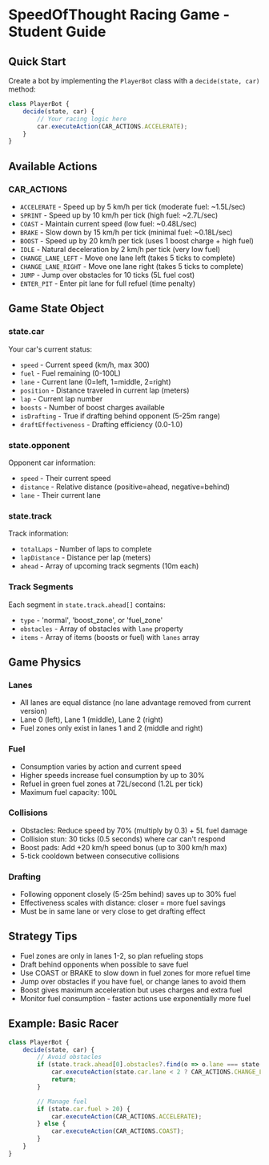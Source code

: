# SpeedOfThought Racing Game - Student Guide

## Quick Start
Create a bot by implementing the `PlayerBot` class with a `decide(state, car)` method:

```javascript
class PlayerBot {
    decide(state, car) {
        // Your racing logic here
        car.executeAction(CAR_ACTIONS.ACCELERATE);
    }
}
```

## Available Actions

### CAR_ACTIONS
- `ACCELERATE` - Speed up by 5 km/h per tick (moderate fuel: ~1.5L/sec)
- `SPRINT` - Speed up by 10 km/h per tick (high fuel: ~2.7L/sec)
- `COAST` - Maintain current speed (low fuel: ~0.48L/sec)
- `BRAKE` - Slow down by 15 km/h per tick (minimal fuel: ~0.18L/sec)
- `BOOST` - Speed up by 20 km/h per tick (uses 1 boost charge + high fuel)
- `IDLE` - Natural deceleration by 2 km/h per tick (very low fuel)
- `CHANGE_LANE_LEFT` - Move one lane left (takes 5 ticks to complete)
- `CHANGE_LANE_RIGHT` - Move one lane right (takes 5 ticks to complete)
- `JUMP` - Jump over obstacles for 10 ticks (5L fuel cost)
- `ENTER_PIT` - Enter pit lane for full refuel (time penalty)

## Game State Object

### state.car
Your car's current status:

- `speed` - Current speed (km/h, max 300)
- `fuel` - Fuel remaining (0-100L)
- `lane` - Current lane (0=left, 1=middle, 2=right)
- `position` - Distance traveled in current lap (meters)
- `lap` - Current lap number
- `boosts` - Number of boost charges available
- `isDrafting` - True if drafting behind opponent (5-25m range)
- `draftEffectiveness` - Drafting efficiency (0.0-1.0)

### state.opponent
Opponent car information:
- `speed` - Their current speed
- `distance` - Relative distance (positive=ahead, negative=behind)
- `lane` - Their current lane

### state.track
Track information:
- `totalLaps` - Number of laps to complete
- `lapDistance` - Distance per lap (meters)
- `ahead` - Array of upcoming track segments (10m each)

### Track Segments
Each segment in `state.track.ahead[]` contains:
- `type` - 'normal', 'boost_zone', or 'fuel_zone'
- `obstacles` - Array of obstacles with `lane` property
- `items` - Array of items (boosts or fuel) with `lanes` array

## Game Physics

### Lanes
- All lanes are equal distance (no lane advantage removed from current version)
- Lane 0 (left), Lane 1 (middle), Lane 2 (right)
- Fuel zones only exist in lanes 1 and 2 (middle and right)

### Fuel
- Consumption varies by action and current speed
- Higher speeds increase fuel consumption by up to 30%
- Refuel in green fuel zones at 72L/second (1.2L per tick)
- Maximum fuel capacity: 100L

### Collisions
- Obstacles: Reduce speed by 70% (multiply by 0.3) + 5L fuel damage
- Collision stun: 30 ticks (0.5 seconds) where car can't respond
- Boost pads: Add +20 km/h speed bonus (up to 300 km/h max)
- 5-tick cooldown between consecutive collisions

### Drafting
- Following opponent closely (5-25m behind) saves up to 30% fuel
- Effectiveness scales with distance: closer = more fuel savings
- Must be in same lane or very close to get drafting effect

## Strategy Tips

- Fuel zones are only in lanes 1-2, so plan refueling stops
- Draft behind opponents when possible to save fuel
- Use COAST or BRAKE to slow down in fuel zones for more refuel time
- Jump over obstacles if you have fuel, or change lanes to avoid them
- Boost gives maximum acceleration but uses charges and extra fuel
- Monitor fuel consumption - faster actions use exponentially more fuel

## Example: Basic Racer
```javascript
class PlayerBot {
    decide(state, car) {
        // Avoid obstacles
        if (state.track.ahead[0].obstacles?.find(o => o.lane === state.car.lane)) {
            car.executeAction(state.car.lane < 2 ? CAR_ACTIONS.CHANGE_LANE_RIGHT : CAR_ACTIONS.CHANGE_LANE_LEFT);
            return;
        }

        // Manage fuel
        if (state.car.fuel > 20) {
            car.executeAction(CAR_ACTIONS.ACCELERATE);
        } else {
            car.executeAction(CAR_ACTIONS.COAST);
        }
    }
}
```